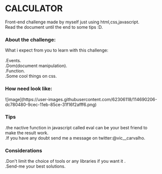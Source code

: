 <h1>CALCULATOR </h1>


Front-end challenge made by myself just using html,css,javascript.<BR>
Read the document until the end to some tips :D.


<h3>About the challenge:</h3>


What i expect from you to learn with this challenge:<BR>
<BR>
.Events.<BR>
.Dom(document manipulation). <BR>
.Function. <BR>
.Some cool things on css.<BR>


<h3>How need look like: </h3> 
![image](https://user-images.githubusercontent.com/62306118/114690206-dc780480-9cec-11eb-85ce-31f16f2afff6.png)







<h3>Tips<br></h3>
.the nactive function in javascript called eval can be your best friend to make the result work.<br>
.If you have any doubt send me a message on twitter:@vic__carvalho.


<h3>Considerations<br></h3> 
.Don't limit the choice of tools or any libraries if you want it .<br>
.Send-me your best solutions.


   





 


